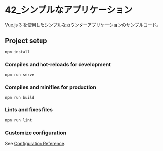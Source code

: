 # 42_シンプルなアプリケーション

Vue.js 3 を使用したシンプルなカウンターアプリケーションのサンプルコード。

## Project setup
```
npm install
```

### Compiles and hot-reloads for development
```
npm run serve
```

### Compiles and minifies for production
```
npm run build
```

### Lints and fixes files
```
npm run lint
```

### Customize configuration
See [Configuration Reference](https://cli.vuejs.org/config/).
